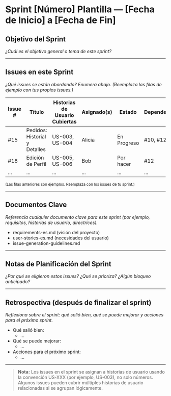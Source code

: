 # Sprint [Número] Plantilla — [Fecha de Inicio] a [Fecha de Fin]

## Objetivo del Sprint
_¿Cuál es el objetivo general o tema de este sprint?_

---

## Issues en este Sprint
_¿Qué issues se están abordando? Enumera abajo. (Reemplaza las filas de ejemplo con tus propios issues.)_

| Issue # | Título                        | Historias de Usuario Cubiertas | Asignado(s) | Estado      | Dependencias         |
|---------|-------------------------------|-------------------------------|-------------|-------------|----------------------|
| #15     | Pedidos: Historial y Detalles | US-003, US-004                | Alicia      | En Progreso | #10, #12            |
| #18     | Edición de Perfil             | US-005, US-006                | Bob         | Por hacer   | #12                 |
| ...     | ...                           | ...                           | ...         | ...         | ...                 |
<small>(Las filas anteriores son ejemplos. Reemplaza con los issues de tu sprint.)</small>

---

## Documentos Clave
_Referencia cualquier documento clave para este sprint (por ejemplo, requisitos, historias de usuario, directrices)._

- requirements-es.md (visión del proyecto)
- user-stories-es.md (necesidades del usuario)
- issue-generation-guidelines.md

---

## Notas de Planificación del Sprint
_¿Por qué se eligieron estos issues? ¿Qué se prioriza? ¿Algún bloqueo anticipado?_

---

## Retrospectiva (después de finalizar el sprint)
_Reflexiona sobre el sprint: qué salió bien, qué se puede mejorar y acciones para el próximo sprint._

- Qué salió bien:
    - ...
- Qué se puede mejorar:
    - ...
- Acciones para el próximo sprint:
    - ...

---

> **Nota:** Los issues en el sprint se asignan a historias de usuario usando la convención US-XXX (por ejemplo, US-003), no solo números. Algunos issues pueden cubrir múltiples historias de usuario relacionadas si se agrupan lógicamente.
